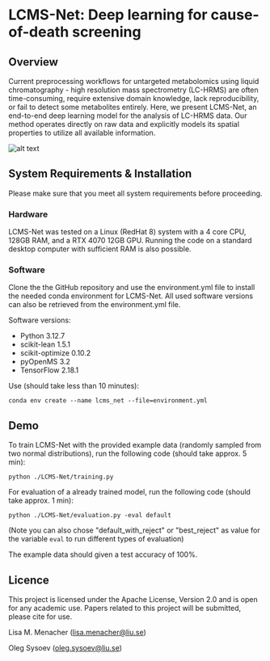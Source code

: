 # LCMS-Net: Deep learning for cause-of-death screening

## Overview

Current preprocessing workflows for untargeted metabolomics using liquid chromatography - high resolution mass spectrometry (LC-HRMS) are often time-consuming, require extensive domain knowledge, lack reproducibility, or fail to detect some metabolites entirely. Here, we present LCMS-Net, an end-to-end deep learning model for the analysis of LC-HRMS data. Our method operates directly on raw data and explicitly models its spatial properties to utilize all available information.

![alt text](https://github.com/lisamenacher/DL_for_CoD_Prediction/blob/main/Fig_1.png)

## System Requirements & Installation

Please make sure that you meet all system requirements before proceeding.

### Hardware 

LCMS-Net was tested on a Linux (RedHat 8) system with a 4 core CPU, 128GB RAM, and a RTX 4070 12GB GPU. Running the code on a standard desktop computer with sufficient RAM is also possible.

### Software

Clone the the GitHub repository and use the environment.yml file to install the needed conda environment for LCMS-Net. All used software versions can also be retrieved from the environment.yml file.

Software versions:
- Python 3.12.7
- scikit-lean 1.5.1
- scikit-optimize 0.10.2
- pyOpenMS 3.2
- TensorFlow 2.18.1

Use (should take less than 10 minutes):
```
conda env create --name lcms_net --file=environment.yml
```

## Demo

To train LCMS-Net with the provided example data (randomly sampled from two normal distributions), run the following code (should take approx. 5 min):

```
python ./LCMS-Net/training.py
```

For evaluation of a already trained model, run the following code (should take approx. 1 min):
```
python ./LCMS-Net/evaluation.py -eval default
```
(Note you can also chose "default_with_reject" or "best_reject" as value for the variable `eval` to run different types of evaluation)

The example data should given a test accuracy of 100%.

## Licence

This project is licensed under the Apache License, Version 2.0 and is open for any academic use. Papers related to this project will be submitted, please cite for use.

Lisa M. Menacher (lisa.menacher@liu.se)

Oleg Sysoev (oleg.sysoev@liu.se)

